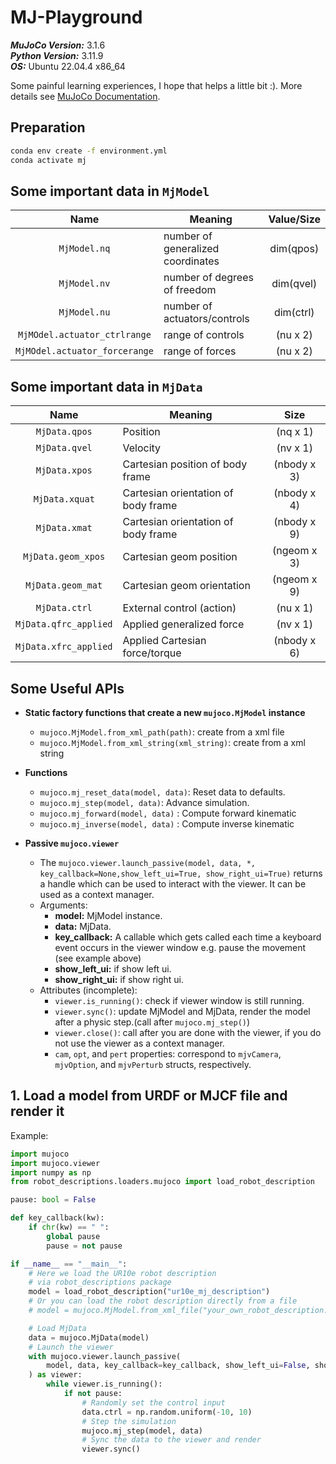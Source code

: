 # MJ-Playground

**_MuJoCo Version:_** 3.1.6\
**_Python Version:_** 3.11.9\
**_OS:_** Ubuntu 22.04.4 x86_64

Some painful learning experiences, I hope that helps a little bit :).
More details see [MuJoCo Documentation](https://mujoco.readthedocs.io/en/stable/python.html#).

## Preparation

```bash
conda env create -f environment.yml
conda activate mj
```

## Some important data in `MjModel`

|             Name              | Meaning                           | Value/Size |
| :---------------------------: | --------------------------------- | :--------: |
|         `MjModel.nq`          | number of generalized coordinates | dim(qpos)  |
|         `MjModel.nv`          | number of degrees of freedom      | dim(qvel)  |
|         `MjModel.nu`          | number of actuators/controls      | dim(ctrl)  |
| `MjMOdel.actuator_ctrlrange`  | range of controls                 |  (nu x 2)  |
| `MjMOdel.actuator_forcerange` | range of forces                   |  (nu x 2)  |

## Some important data in `MjData`

|         Name          | Meaning                             |    Size     |
| :-------------------: | ----------------------------------- | :---------: |
|     `MjData.qpos`     | Position                            |  (nq x 1)   |
|     `MjData.qvel`     | Velocity                            |  (nv x 1)   |
|     `MjData.xpos`     | Cartesian position of body frame    | (nbody x 3) |
|    `MjData.xquat`     | Cartesian orientation of body frame | (nbody x 4) |
|     `MjData.xmat`     | Cartesian orientation of body frame | (nbody x 9) |
|  `MjData.geom_xpos`   | Cartesian geom position             | (ngeom x 3) |
|   `MjData.geom_mat`   | Cartesian geom orientation          | (ngeom x 9) |
|     `MjData.ctrl`     | External control (action)           |  (nu x 1)   |
| `MjData.qfrc_applied` | Applied generalized force           |  (nv x 1)   |
| `MjData.xfrc_applied` | Applied Cartesian force/torque      | (nbody x 6) |

## Some Useful APIs

- **Static factory functions that create a new `mujoco.MjModel` instance**

  - `mujoco.MjModel.from_xml_path(path)`: create from a xml file
  - `mujoco.MjModel.from_xml_string(xml_string)`: create from a xml string

- **Functions**
  - `mujoco.mj_reset_data(model, data)`: Reset data to defaults.
  - `mujoco.mj_step(model, data)`: Advance simulation.
  - `mujoco.mj_forward(model, data)` : Compute forward kinematic
  - `mujoco.mj_inverse(model, data)` : Compute inverse kinematic
- **Passive `mujoco.viewer`**
  - The `mujoco.viewer.launch_passive(model, data, *, key_callback=None,show_left_ui=True, show_right_ui=True)` returns a handle which can be used to interact with the viewer. It can be used as a context manager.
  - Arguments:
    - **model:** MjModel instance.
    - **data:** MjData.
    - **key_callback:** A callable which gets called each time a keyboard event occurs in the viewer window e.g. pause the movement (see example above)
    - **show_left_ui:** if show left ui.
    - **show_right_ui:** if show right ui.
  - Attributes (incomplete):
    - `viewer.is_running()`: check if viewer window is still running.
    - `viewer.sync()`: update MjModel and MjData, render the model after a physic step.(call after `mujoco.mj_step()`)
    - `viewer.close()`: call after you are done with the viewer, if you do not use the viewer as a context manager.
    - `cam`, `opt`, and `pert` properties: correspond to `mjvCamera`, `mjvOption`, and `mjvPerturb` structs, respectively.

## 1. Load a model from URDF or MJCF file and render it

Example:

```python
import mujoco
import mujoco.viewer
import numpy as np
from robot_descriptions.loaders.mujoco import load_robot_description

pause: bool = False

def key_callback(kw):
    if chr(kw) == " ":
        global pause
        pause = not pause

if __name__ == "__main__":
    # Here we load the UR10e robot description
    # via robot_descriptions package
    model = load_robot_description("ur10e_mj_description")
    # Or you can load the robot description directly from a file
    # model = mujoco.MjModel.from_xml_file("your_own_robot_description.xml")

    # Load MjData
    data = mujoco.MjData(model)
    # Launch the viewer
    with mujoco.viewer.launch_passive(
        model, data, key_callback=key_callback, show_left_ui=False, show_right_ui=False
    ) as viewer:
        while viewer.is_running():
            if not pause:
                # Randomly set the control input
                data.ctrl = np.random.uniform(-10, 10)
                # Step the simulation
                mujoco.mj_step(model, data)
                # Sync the data to the viewer and render
                viewer.sync()

```
